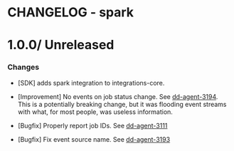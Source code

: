 # CHANGELOG - spark

1.0.0/ Unreleased
==================

### Changes

* [SDK] adds spark integration to integrations-core.

* [Improvement] No events on job status change. See [dd-agent-3194](https://github.com/datadog/dd-agent/issues/3194). This is a potentially breaking change, but it was flooding event streams with what, for most people, was useless information.

* [Bugfix] Properly report job IDs. See [dd-agent-3111](https://github.com/datadog/dd-agent/issues/3111)
* [Bugfix] Fix event source name. See [dd-agent-3193](https://github.com/datadog/dd-agent/issues/3193)

